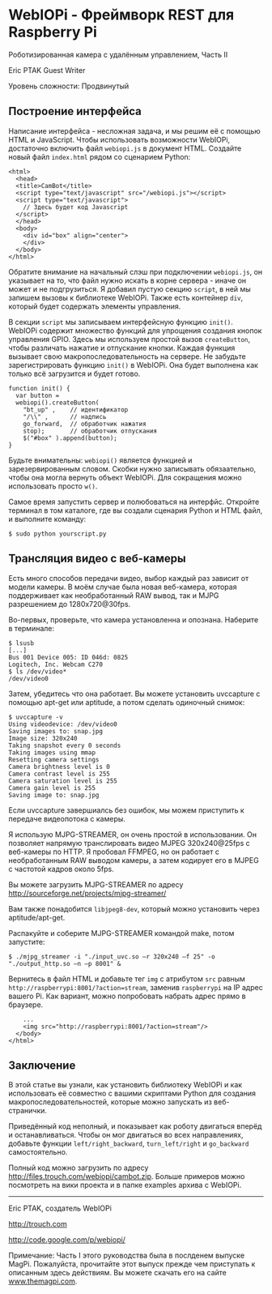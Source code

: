 WebIOPi - Фреймворк REST для Raspberry Pi
=========================================

Роботизированная камера с удалённым управлением, Часть II

Eric PTAK
Guest Writer

Уровень сложности: Продвинутый


Построение интерфейса
---------------------
Написание интерфейса - несложная задача, и мы решим её с помощью HTML и JavaScript. Чтобы использовать возможности WebIOPi, достаточно включить файл `webiopi.js` в документ HTML. Создайте новый файл `index.html` рядом со сценарием Python:

    <html>
      <head>
      <title>CamBot</title>
      <script type="text/javascript" src="/webiopi.js"></script>
      <script type="text/javascript">
        // Здесь будет код Javascript
      </script>
      </head>
      <body>
        <div id="box" align="center">
        </div>
      </body>
    </html>

Обратите внимание на начальный слэш при подключении `webiopi.js`, он указывает на то, что файл нужно искать в корне сервера - иначе он может и не подгрузиться. Я добавил пустую секцию `script`, в ней мы запишем вызовы к библиотеке WebIOPi. Также есть контейнер `div`, который будет содержать элементы управления.

В секции `script` мы записываем интерфейсную функцию `init()`. WebIOPi содержит множество функций для упрощения создания кнопок управления GPIO. Здесь мы используем простой вызов `createButton`, чтобы различать нажатие и отпускание кнопки.
Каждая функция вызывает свою макропоследовательность на сервере. Не забудьте зарегистрировать функцию `init()` в WebIOPi. Она будет выполнена как только всё загрузится и будет готово.

    function init() {
      var button =
      webiopi().createButton(
        "bt_up" ,    // идентификатор
        "/\\" ,      // надпись
        go_forward,  // обработчик нажатия
        stop);       // обработчик отпускания
        $("#box" ).append(button);
    }

Будьте внимательны: `webiopi()` является функцией и зарезервированным словом. Скобки нужно записывать обязаательно, чтобы она могла вернуть объект WebIOPi. Для сокращения можно использовать просто `w()`.

Самое время запустить сервер и полюбоваться на интерфйс. Откройте терминал в том каталоге, где вы создали сценария Python и HTML файл, и выполните команду:

    $ sudo python yourscript.py


Трансляция видео с веб-камеры
-----------------------------
Есть много способов передачи видео, выбор каждый раз зависит от модели камеры. В моём случае была новая веб-камера, которая поддерживает как необработанный RAW вывод, так и MJPG разрешением до 1280x720@30fps.

Во-первых, проверьте, что камера установленна и опознана. Наберите в терминале:

    $ lsusb
    [...]
    Bus 001 Device 005: ID 046d: 0825
    Logitech, Inc. Webcam C270
    $ ls /dev/video*
    /dev/video0

Затем, убедитесь что она работает. Вы можете установить uvccapture с помощью apt-get или aptitude, а потом сделать одиночный снимок:

    $ uvccapture -v
    Using videodevice: /dev/video0
    Saving images to: snap.jpg
    Image size: 320x240
    Taking snapshot every 0 seconds
    Taking images using mmap
    Resetting camera settings
    Camera brightness level is 0
    Camera contrast level is 255
    Camera saturation level is 255
    Camera gain level is 255
    Saving image to: snap.jpg

Если uvccapture завершиалсь без ошибок, мы можем приступить к передаче видеопотока с камеры.

Я использую MJPG-STREAMER, он очень простой в использовании. Он позволяет напрямую транслировать видео MJPEG 320x240@25fps с веб-камеры по HTTP. Я пробовал FFMPEG, но он работает с необработанным RAW выводом камеры, а затем кодирует его в MJPEG с частотой кадров около 5fps.

Вы можете загрузить MJPG-STREAMER по адресу http://sourceforge.net/projects/mjpg-streamer/

Вам также понадобится `libjpeg8-dev`, который можно установить через aptitude/apt-get.

Распакуйте и соберите MJPG-STREAMER командой make, потом запустите:

    $ ./mjpg_streamer -i "./input_uvc.so –r 320x240 –f 25" -o "./output_http.so –n –p 8001" &

Вернитесь в файл HTML и добавьте тег `img` с атрибутом `src` равным `http://raspberrypi:8001/?action=stream`, заменив `raspberrypi` на IP адрес вашего Pi. Как вариант, можно попробовать набрать адрес прямо в браузере.

        ...
        <img src="http://raspberrypi:8001/?action=stream"/>
      </body>
    </html>

Заключение
----------
В этой статье вы узнали, как установить библиотеку WebIOPi и как использовать её совместно с вашими скриптами Python для создания макропоследовательностей, которые можно запускать из веб-странички.

Приведённый код неполный, и показывает как роботу двигаться вперёд и останавливаться. Чтобы он мог двигаться во всех направлениях, добавьте функции `left/right_backward`, `turn_left/right` и `go_backward` самостоятельно.

Полный код можно загрузить по адресу http://files.trouch.com/webiopi/cambot.zip. Больше примеров можно посмотреть на вики проекта и в папке examples архива с WebIOPi.

* * *

Eric PTAK, создатель WebIOPi

http://trouch.com

http://code.google.com/p/webiopi/


Примечание:
Часть I этого руководства была в послденем выпуске MagPi. Пожалуйста, прочитайте этот выпуск прежде чем приступать к описанным здесь действиям. Вы можете скачать его на сайте www.themagpi.com.
